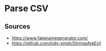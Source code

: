 # Parse CSV

##

## Sources

- https://www.fakenamegenerator.com/
- https://github.com/indy-singh/StringsAreEvil

